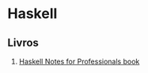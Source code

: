# Haskell

## Livros
1. [Haskell Notes for Professionals book](https://books.goalkicker.com/HaskellBook/)